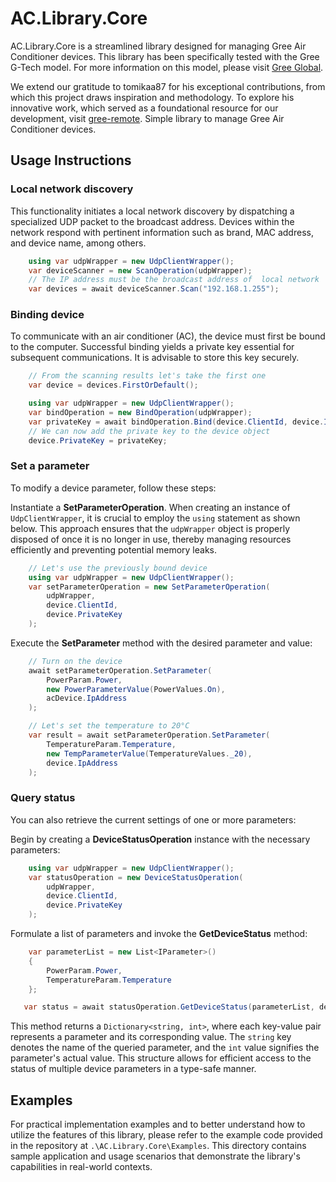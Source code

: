 # AC.Library.Core
AC.Library.Core is a streamlined library designed for managing Gree Air Conditioner devices. This library has been specifically tested with the Gree G-Tech model. For more information on this model, please visit [Gree Global](https://global.gree.com/contents/169/290.html).

We extend our gratitude to tomikaa87 for his exceptional contributions, from which this project draws inspiration and methodology. To explore his innovative work, which served as a foundational resource for our development, visit [gree-remote](https://github.com/tomikaa87/gree-remote).
Simple library to manage Gree Air Conditioner devices.

## Usage Instructions
### Local network discovery

This functionality initiates a local network discovery by dispatching a specialized UDP packet to the broadcast address. Devices within the network respond with pertinent information such as brand, MAC address, and device name, among others.

```CS
    using var udpWrapper = new UdpClientWrapper();    
    var deviceScanner = new ScanOperation(udpWrapper);
    // The IP address must be the broadcast address of  local network
    var devices = await deviceScanner.Scan("192.168.1.255");
```

### Binding device

To communicate with an air conditioner (AC), the device must first be bound to the computer. Successful binding yields a private key essential for subsequent communications. It is advisable to store this key securely.

```cs
    // From the scanning results let's take the first one
    var device = devices.FirstOrDefault();

    using var udpWrapper = new UdpClientWrapper();
    var bindOperation = new BindOperation(udpWrapper);
    var privateKey = await bindOperation.Bind(device.ClientId, device.IpAddress);
    // We can now add the private key to the device object
    device.PrivateKey = privateKey;    
```

### Set a parameter

To modify a device parameter, follow these steps:

Instantiate a **SetParameterOperation**.
When creating an instance of `UdpClientWrapper`, it is crucial to employ the `using` statement as shown below. This approach ensures that the `udpWrapper` object is properly disposed of once it is no longer in use, thereby managing resources efficiently and preventing potential memory leaks.

```cs
    // Let's use the previously bound device
    using var udpWrapper = new UdpClientWrapper(); 
    var setParameterOperation = new SetParameterOperation(
        udpWrapper,
        device.ClientId,
        device.PrivateKey
    );
```

Execute the **SetParameter** method with the desired parameter and value:

```cs    
    // Turn on the device
    await setParameterOperation.SetParameter(
        PowerParam.Power,
        new PowerParameterValue(PowerValues.On),
        acDevice.IpAddress
    );

    // Let's set the temperature to 20°C
    var result = await setParameterOperation.SetParameter(
        TemperatureParam.Temperature,
        new TempParameterValue(TemperatureValues._20),
        device.IpAddress
    );
```

### Query status

You can also retrieve the current settings of one or more parameters:

Begin by creating a **DeviceStatusOperation** instance with the necessary parameters:

```cs
    using var udpWrapper = new UdpClientWrapper(); 
    var statusOperation = new DeviceStatusOperation(
        udpWrapper,
        device.ClientId,
        device.PrivateKey
    );
```

Formulate a list of parameters and invoke the **GetDeviceStatus** method:

```cs
    var parameterList = new List<IParameter>()
    {
        PowerParam.Power,
        TemperatureParam.Temperature
    };

   var status = await statusOperation.GetDeviceStatus(parameterList, device.IpAddress);
```
This method returns a `Dictionary<string, int>`, where each key-value pair represents a parameter and its corresponding value. The `string` key denotes the name of the queried parameter, and the `int` value signifies the parameter's actual value. This structure allows for efficient access to the status of multiple device parameters in a type-safe manner.

## Examples
For practical implementation examples and to better understand how to utilize the features of this library, please refer to the example code provided in the repository at `.\AC.Library.Core\Examples`. This directory contains sample application and usage scenarios that demonstrate the library's capabilities in real-world contexts.